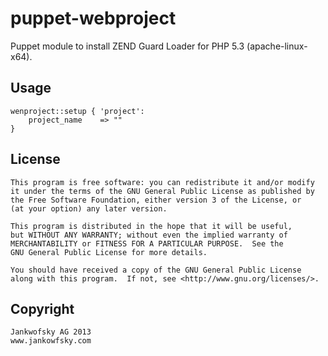 # puppet-webproject

Puppet module to install ZEND Guard Loader for PHP 5.3 (apache-linux-x64).


## Usage

	wenproject::setup { 'project':
		project_name	=> ""
	}

    
## License

    This program is free software: you can redistribute it and/or modify
    it under the terms of the GNU General Public License as published by
    the Free Software Foundation, either version 3 of the License, or
    (at your option) any later version.

    This program is distributed in the hope that it will be useful,
    but WITHOUT ANY WARRANTY; without even the implied warranty of
    MERCHANTABILITY or FITNESS FOR A PARTICULAR PURPOSE.  See the
    GNU General Public License for more details.

    You should have received a copy of the GNU General Public License
    along with this program.  If not, see <http://www.gnu.org/licenses/>.
    

## Copyright

	Jankwofsky AG 2013
	www.jankowfsky.com